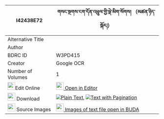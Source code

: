 |I42438E72|གསང་སྔགས་ངག་དོན་འཕྲུལ་གྱི་ལྡེ་མིག་སོགས། （མཚན་ཉིད་སྐོར།） 
| --- | --- 
|Alternative Title |
|Author | 
|BDRC ID | W3PD415
|Creator | Google OCR
|Number of Volumes| 1
|<img width="25" src="https://img.icons8.com/color/25/000000/edit-property.png">Edit Online| [<img width="25" src="https://avatars.githubusercontent.com/u/45091458?s=200&v=4"> Open in Editor](http://editor.openpecha.org/I42438E72)
|<img width="25" src="https://img.icons8.com/fluent/48/000000/download-2.png"/>  Download | [![](https://img.icons8.com/color/20/000000/txt.png)Plain Text](https://github.com/Openpecha/I42438E72/releases/download/v1/sangngak_ngak_don_trul_gyi_dem_plain_I42438E72.zip), [![](https://img.icons8.com/color/20/000000/txt.png)Text with Pagination](https://github.com/Openpecha/I42438E72/releases/download/v1/sangngak_ngak_don_trul_gyi_dem_pages_I42438E72.zip)
|<img width="25" src="https://img.icons8.com/plasticine/100/000000/pictures-folder.png"/>  Source Images | [<img width="25" src="https://library.bdrc.io/icons/BUDA-small.svg"> Images of text file open in BUDA](https://library.bdrc.io/show/bdr:W3PD415)